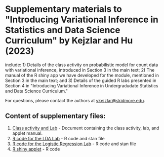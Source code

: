 # Supplementary materials to "Introducing Variational Inference in Statistics and Data Science Curriculum" by Kejzlar and Hu (2023)

include: 1) Details of the class activity on probabilistic model for count data with variational inference, introduced in Section 3 in the main text; 2) The manual of the R shiny app we have developed for the module, mentioned in Section 3 in the main text; and 3) Details of the guided R labs presented in Section 4 in "Introducing Variational Inference in Undergradudate Statistics and Data Science Curriculum."

For questions, please contact the authors at vkejzlar@skidmore.edu.

## Content of supplementary files:
1. [Class activity and Lab](supp.pdf) - Document containing the class activity, lab, and applet manual.
2. [R code for the LDA Lab](Lab_LDA) - R code and stan file
3. [R code for the Logistic Regression Lab](Lab_Logistic) - R code and stan file
4. [R shiny applet](Applet) - R code

